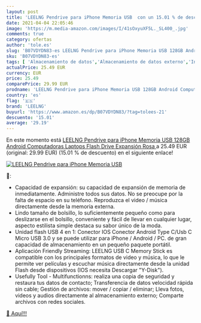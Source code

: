 ```yaml
---
layout: post
title: 'LEELNG Pendrive para iPhone Memoria USB  con un 15.01 % de descuento'
date: 2021-04-04 22:05:46
image: 'https://m.media-amazon.com/images/I/41sOxyuXF5L._SL400_.jpg'
comments: true
category: ofertas
author: 'tole.es'
slug: 'B07VDYDN83-es LEELNG Pendrive para iPhone Memoria USB 128GB Android...'
sku: 'B07VDYDN83-es'
tags: [ 'Almacenamiento de datos','Almacenamiento de datos externo','Informática','Memorias USB','iphone','leelng', ]
actualPrice: 25.49 EUR
currency: EUR
price: 25.49
comparePrice: 29.99 EUR
prodname: 'LEELNG Pendrive para iPhone Memoria USB 128GB Android Computadoras Laptops Flash Drive Expansión  Rosa '
country: 'es'
flag: '🇪🇸'
brand: 'LEELNG'
buyurl: 'https://www.amazon.es/dp/B07VDYDN83/?tag=tolees-21'
descuento: '15.01'
average: '29.19'
---
```


En este momento está [LEELNG Pendrive para iPhone Memoria USB 128GB Android Computadoras Laptops Flash Drive Expansión  Rosa ](https://www.amazon.es/dp/B07VDYDN83/?tag=tolees-21) a 25.49 EUR (original: 29.99 EUR) (15.01 %  de descuento) en el siguiente enlace!

[![LEELNG Pendrive para iPhone Memoria USB ](https://m.media-amazon.com/images/I/41sOxyuXF5L._SL400_.jpg)](https://www.amazon.es/dp/B07VDYDN83/?tag=tolees-21)

🔎:

- Capacidad de expansión: su capacidad de expansión de memoria de inmediatamente. Administre todos sus datos. No se preocupe por la falta de espacio en su teléfono. Reproduzca el video / música directamente desde la memoria externa.
- Lindo tamaño de bolsillo, lo suficientemente pequeño como para deslizarse en el bolsillo, conveniente y fácil de llevar en cualquier lugar, aspecto estilista simple destaca su sabor único de la moda.
- Unidad flash USB 4 en 1: Conector IOS Conector Android Type C/Usb C Micro USB 3.0 y se puede utilizar para iPhone / Android / PC. de gran capacidad de almacenamiento en un pequeño paquete portátil.
- Aplicación Friendly Streaming: LEELNG USB C Memory Stick es compatible con los principales formatos de video y música, lo que le permite ver películas y escuchar música directamente desde la unidad Flash desde dispositivos (IOS necesita Descargar "Y-Disk").
- Usefully Tool - Multifunctionns: realiza una copia de seguridad y restaura tus datos de contacto; Transferencia de datos velocidad rápida sin cable; Gestión de archivos: mover / copiar / eliminar; Lleva fotos, videos y audios directamente al almacenamiento externo; Comparte archivos con redes sociales.

[🛒 Aquí!!!](https://www.amazon.es/dp/B07VDYDN83/?tag=tolees-21)
